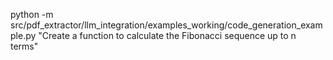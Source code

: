 python -m src/pdf_extractor/llm_integration/examples_working/code_generation_example.py "Create a function to calculate the Fibonacci sequence up to n terms"